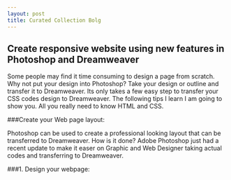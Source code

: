 ```yaml
---
layout: post
title: Curated Collection Bolg
---
```


## Create responsive website using new features in Photoshop and Dreamweaver 

<p>Some people may find it time consuming to design a page from scratch. Why not put your design into Photoshop? Take your design or outline and transfer it to Dreamweaver. Its only takes a few easy step to transfer your CSS codes design to Dreamweaver.  The following tips I learn I am going to show you. All you really need to know HTML and CSS.

###Create your Web page layout: 
<p>Photoshop can be used to create a professional looking layout that can be transferred to Dreamweaver. How is it done? Adobe Photoshop just had a recent update to make it easer on Graphic and Web Designer taking actual codes and transferring to Dreamweaver.

###1. Design your webpage:

